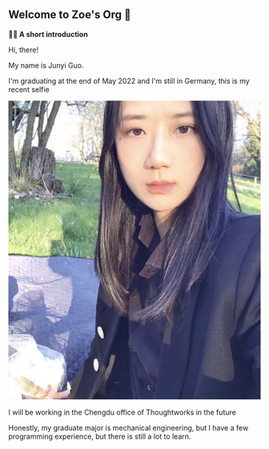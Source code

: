 ## Welcome to Zoe's Org 👋


**🙋‍♀️ A short introduction**

Hi, there! 

My name is Junyi Guo.

I'm graduating at the end of May 2022 and I'm still in Germany, this is my recent selfie

![me](assets/me.png)

I will be working in the Chengdu office of Thoughtworks in the future

Honestly, my graduate major is mechanical engineering, but I have a few programming experience, but there is still a lot to learn.





